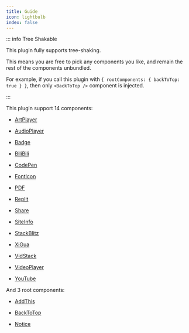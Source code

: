 ```yaml
---
title: Guide
icon: lightbulb
index: false
---
```


::: info Tree Shakable

This plugin fully supports tree-shaking.

This means you are free to pick any components you like, and remain the rest of the components unbundled.

For example, if you call this plugin with `{ rootComponents: { backToTop: true } }`, then only `<BackToTop />` component is injected.

:::

This plugin support 14 components:

- [ArtPlayer](artplayer.md)

- [AudioPlayer](audioplayer.md)

- [Badge](badge.md)

- [BiliBili](bilibili.md)

- [CodePen](codepen.md)

- [FontIcon](fonticon.md)

- [PDF](pdf.md)

- [Replit](replit.md)

- [Share](share.md)

- [SiteInfo](siteinfo.md)

- [StackBlitz](stackblitz.md)

- [XiGua](xigua.md)

- [VidStack](vidstack.md)

- [VideoPlayer](videoplayer.md)

- [YouTube](youtube.md)

And 3 root components:

- [AddThis](addthis.md)

- [BackToTop](backtotop.md)

- [Notice](notice.md)
